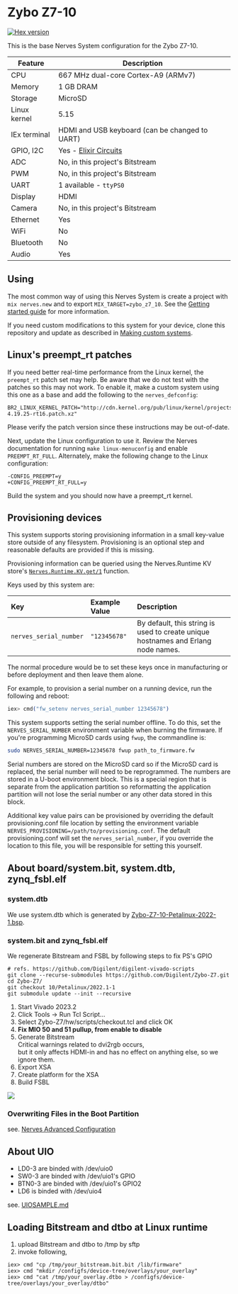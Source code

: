 # Zybo Z7-10

[![Hex version](https://img.shields.io/hexpm/v/nerves_system_zybo_z7_10.svg "Hex version")](https://hex.pm/packages/nerves_system_zybo_z7_10)

This is the base Nerves System configuration for the Zybo Z7-10.

| Feature              | Description                                                 |
| -------------------- | ----------------------------------------------------------- |
| CPU                  | 667 MHz dual-core Cortex-A9 (ARMv7)                         |
| Memory               | 1 GB DRAM                                                   |
| Storage              | MicroSD                                                     |
| Linux kernel         | 5.15                                                        |
| IEx terminal         | HDMI and USB keyboard (can be changed to UART)              |
| GPIO, I2C            | Yes - [Elixir Circuits](https://github.com/elixir-circuits) |
| ADC                  | No, in this project's Bitstream                             |
| PWM                  | No, in this project's Bitstream                             |
| UART                 | 1 available - `ttyPS0`                                      |
| Display              | HDMI                                                        |
| Camera               | No, in this project's Bitstream                             |
| Ethernet             | Yes                                                         |
| WiFi                 | No                                                          |
| Bluetooth            | No                                                          |
| Audio                | Yes                                                         |

## Using

The most common way of using this Nerves System is create a project with `mix
nerves.new` and to export `MIX_TARGET=zybo_z7_10`. See the [Getting started
guide](https://hexdocs.pm/nerves/getting-started.html#creating-a-new-nerves-app)
for more information.

If you need custom modifications to this system for your device, clone this
repository and update as described in [Making custom
systems](https://hexdocs.pm/nerves/customizing-systems.html).

## Linux's preempt_rt patches

If you need better real-time performance from the Linux kernel, the `preempt_rt`
patch set may help. Be aware that we do not test with the patches so this may
not work. To enable it, make a custom system using this one as a base and add
the following to the `nerves_defconfig`:

```text
BR2_LINUX_KERNEL_PATCH="http://cdn.kernel.org/pub/linux/kernel/projects/rt/4.19/patch-4.19.25-rt16.patch.xz"
```

Please verify the patch version since these instructions may be out-of-date.

Next, update the Linux configuration to use it. Review the Nerves documentation
for running `make linux-menuconfig` and enable `PREEMPT_RT_FULL`. Alternately,
make the following change to the Linux configuration:

```text
-CONFIG_PREEMPT=y
+CONFIG_PREEMPT_RT_FULL=y
 ```

Build the system and you should now have a preempt_rt kernel.

## Provisioning devices

This system supports storing provisioning information in a small key-value store
outside of any filesystem. Provisioning is an optional step and reasonable
defaults are provided if this is missing.

Provisioning information can be queried using the Nerves.Runtime KV store's
[`Nerves.Runtime.KV.get/1`](https://hexdocs.pm/nerves_runtime/Nerves.Runtime.KV.html#get/1)
function.

Keys used by this system are:

Key                    | Example Value     | Description
:--------------------- | :---------------- | :----------
`nerves_serial_number` | `"12345678"`      | By default, this string is used to create unique hostnames and Erlang node names.

The normal procedure would be to set these keys once in manufacturing or before
deployment and then leave them alone.

For example, to provision a serial number on a running device, run the following
and reboot:

```elixir
iex> cmd("fw_setenv nerves_serial_number 12345678")
```

This system supports setting the serial number offline. To do this, set the
`NERVES_SERIAL_NUMBER` environment variable when burning the firmware. If you're
programming MicroSD cards using `fwup`, the commandline is:

```sh
sudo NERVES_SERIAL_NUMBER=12345678 fwup path_to_firmware.fw
```

Serial numbers are stored on the MicroSD card so if the MicroSD card is
replaced, the serial number will need to be reprogrammed. The numbers are stored
in a U-boot environment block. This is a special region that is separate from
the application partition so reformatting the application partition will not
lose the serial number or any other data stored in this block.

Additional key value pairs can be provisioned by overriding the default
provisioning.conf file location by setting the environment variable
`NERVES_PROVISIONING=/path/to/provisioning.conf`. The default provisioning.conf
will set the `nerves_serial_number`, if you override the location to this file,
you will be responsible for setting this yourself.

## About board/system.bit, system.dtb, zynq_fsbl.elf

### system.dtb

We use system.dtb which is generated by [Zybo-Z7-10-Petalinux-2022-1.bsp](https://github.com/Digilent/Zybo-Z7/releases/tag/10/Petalinux/2022.1-1/Zybo-Z7-10-Petalinux-2022-1.bsp).

### system.bit and zynq_fsbl.elf

We regenerate Bitstream and FSBL by following steps to fix PS's GPIO

```
# refs. https://github.com/Digilent/digilent-vivado-scripts
git clone --recurse-submodules https://github.com/Digilent/Zybo-Z7.git
cd Zybo-Z7/
git checkout 10/Petalinux/2022.1-1
git submodule update --init --recursive
```

1. Start Vivado 2023.2
2. Click Tools -> Run Tcl Script...
3. Select Zybo-Z7/hw/scripts/checkout.tcl and click OK
4. **Fix MIO 50 and 51 pullup, from enable to disable**
5. Generate Bitstream   
   Critical warnings related to dvi2rgb occurs,  
   but it only affects HDMI-in and has no effect on anything else, so we ignore them.
6. Export XSA
7. Create platform for the XSA
8. Build FSBL

<img src="assets/images/fix-mio-pullup.png">

### Overwriting Files in the Boot Partition

see. [Nerves Advanced Configuration](https://hexdocs.pm/nerves/advanced-configuration.html#overwriting-files-in-the-boot-partition)

## About UIO

- LD0-3  are binded with /dev/uio0
- SW0-3  are binded with /dev/uio1's GPIO
- BTN0-3 are binded with /dev/uio1's GPIO2
- LD6     is binded with /dev/uio4

see. [UIOSAMPLE.md](UIOSAMPLE.md)

## Loading Bitstream and dtbo at Linux runtime

1. upload Bitstream and dtbo to /tmp by sftp
2. invoke following,

```
iex> cmd "cp /tmp/your_bitstream.bit.bit /lib/firmware"
iex> cmd "mkdir /configfs/device-tree/overlays/your_overlay"
iex> cmd "cat /tmp/your_overlay.dtbo > /configfs/device-tree/overlays/your_overlay/dtbo"
```
